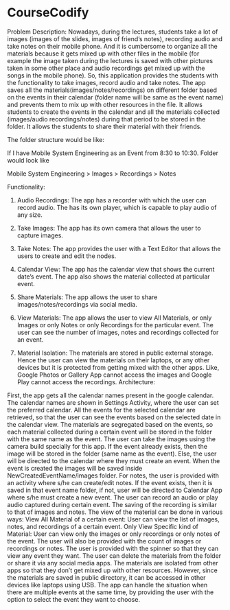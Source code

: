 # CourseCodify
Problem Description:
Nowadays, during the lectures, students take a lot of images (images of the slides, images of friend’s notes), recording audio and take notes on their mobile phone.  And it is cumbersome to organize all the materials because it gets mixed up with other files in the mobile (for example the image taken during the lectures is saved with other pictures taken in some other place and audio recordings get mixed up with the songs in the mobile phone). So, this application provides the students with the functionality to take images, record audio and take notes. The app saves all the materials(images/notes/recordings) on different folder based on the events in their calendar (folder name will be same as the event name) and prevents them to mix up with other resources in the file.
 It allows students to create the events in the calendar and all the materials collected (images/audio recordings/notes) during that period to be stored in the folder. 
It allows the students to share their material with their friends.

The folder structure would be like:

If I have Mobile System Engineering as an Event from 8:30 to 10:30. Folder would look like

Mobile System Engineering > Images
				> Recordings
				> Notes

Functionality:

1.	Audio Recordings: The app has a recorder with which the user can record audio. The has its own player, which is capable to play audio of any size.
2.	Take Images: The app has its own camera that allows the user to capture images.
3.	Take Notes: The app provides the user with a Text Editor that allows the users to create and edit the nodes.
4.	Calendar View: The app has the calendar view that shows the current date’s event. The app also shows the material collected at particular event.

5.	Share Materials: The app allows the user to share images/notes/recordings via social media.

6.	View Materials: The app allows the user to view All Materials, or only Images or only Notes or only Recordings for the particular event. The user can see the number of images, notes and recordings collected for an event.
7.	Material Isolation: The materials are stored in public external storage. Hence the user can view the materials on their laptops, or any other devices but it is protected from getting mixed with the other apps. Like, Google Photos or Gallery App cannot access the images and Google Play cannot access the recordings.
Architecture:

 

First, the app gets all the calendar names present in the google calendar. The calendar names are shown in Settings Activity, where the user can set the preferred calendar. All the events for the selected calendar are retrieved, so that the user can see the events based on the selected date in the calendar view. 
The materials are segregated based on the events, so each material collected during a certain event will be stored in the folder with the same name as the event.
The user can take the images using the camera build specially for this app. If the event already exists, then the image will be stored in the folder (same name as the event). Else, the user will be directed to the calendar where they must create an event. When the event is created the images will be saved inside NewCreatedEventName/images folder.
For notes, the user is provided with an activity where s/he can create/edit notes. If the event exists, then it is saved in that event name folder, if not, user will be directed to Calendar App where s/he must create a new event.
The user can record an audio or play audio captured during certain event. The saving of the recording is similar to that of images and notes.
The view of the material can be done in various ways:
View All Material of a certain event: User can view the list of images, notes, and recordings of a certain event.
Only View Specific kind of Material: User can view only the images or only recordings or only notes of the event. The user will also be provided with the count of images or recordings or notes.
The user is provided with the spinner so that they can view any event they want.
The user can delete the materials from the folder or share it via any social media apps.
The materials are isolated from other apps so that they don’t get mixed up with other resources. However, since the materials are saved in public directory, it can be accessed in other devices like laptops using USB.
The app can handle the situation when there are multiple events at the same time, by providing the user with the option to select the event they want to choose.

